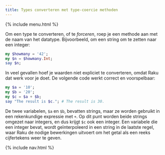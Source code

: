 ```yaml
---
title: Types converteren met type-coercie methoden
---
```


{% include menu.html %}

Om een type te converteren, of te _forceren_, roep je een methode aan met de naam van het datatype. Bijvoorbeeld, om een string om te zetten naar een integer:

```raku
my $howmany = '42';
my $n = $howmany.Int;
say $n;
```

In veel gevallen hoef je waarden niet expliciet te converteren, omdat Raku dat werk voor je doet. De volgende code werkt correct en voorspelbaar:

```raku
my $a = '10';
my $b = '20';
my $c = $a + $b;
say "The result is $c."; # The result is 30.
```

De twee variabelen, `$a` en `$b`, bevatten strings, maar ze worden gebruikt in een rekenkundige expressie met `+`. Op dit punt worden beide strings omgezet naar integers, en dus krijgt `$c` ook een integer. Een variabele die een integer bevat, wordt geïnterpoleerd in een string in de laatste regel, waar Raku de nodige bewerkingen uitvoert om het getal als een reeks cijfertekens weer te geven.

{% include nav.html %}